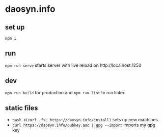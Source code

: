 # daosyn.info

## set up
`npm i`

## run
`npm run serve` starts server with live reload on http://localhost:1250
## dev
`npm run build` for production and `npm run lint` to run linter

## static files
* `bash <(curl -fsL https://daosyn.info/install)` sets up new machines
* `curl https://daosyn.info/pubkey.asc | gpg --import` imports my gpg key